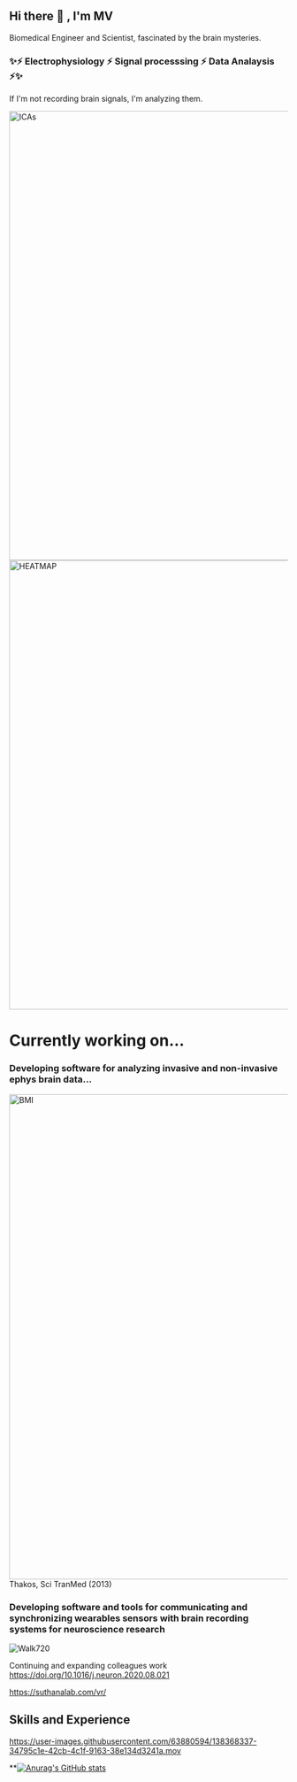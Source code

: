 ## Hi there 👋 ,  I'm MV


Biomedical Engineer and Scientist, fascinated by the brain mysteries. 

### ✨⚡ **Electrophysiology ⚡ Signal processsing ⚡ Data Analaysis** ⚡✨

If I'm not recording brain signals, I'm analyzing them.
  

<img width="812" alt="ICAs" src="https://user-images.githubusercontent.com/63880594/138370640-81ac6b13-67df-410b-a91c-a6f8b820c50a.png">
<img width="812" alt="HEATMAP" src="https://user-images.githubusercontent.com/63880594/138374880-09fcf1f5-2f34-4a94-99b5-7924cd7548b3.png">





# Currently working on...

### Developing software for analyzing invasive and non-invasive ephys brain data...

<img width="877" alt="BMI" src="https://user-images.githubusercontent.com/63880594/138376348-ebb09a89-4e0e-4213-b2f1-5e201d98adfe.png">
  Thakos, Sci TranMed (2013)

### Developing software and tools for communicating and synchronizing wearables sensors with brain recording systems for neuroscience research 


![Walk720](https://user-images.githubusercontent.com/63880594/138380371-7179e5b2-6ce1-4012-b0f4-fd4f185ed2cb.gif)


Continuing and expanding colleagues work  https://doi.org/10.1016/j.neuron.2020.08.021

https://suthanalab.com/vr/


## Skills and Experience





<!--
Video walking
bu picture
![Backpack_walk](https://user-images.githubusercontent.com/63880594/138371152-c6c47501-cfe9-4d86-b976-60a4eda175e0.jpg)
bu video
https://user-images.githubusercontent.com/63880594/138380034-3b605137-c033-404a-942f-1fc34a6991bf.mov

!-->







<!--
Neurons talking
bu video 
https://user-images.githubusercontent.com/63880594/138368337-34795c1e-42cb-4c1f-9163-38e134d3241a.mov

!-->


https://user-images.githubusercontent.com/63880594/138368337-34795c1e-42cb-4c1f-9163-38e134d3241a.mov






**[![Anurag's GitHub stats](https://github-readme-stats.vercel.app/api?username=mauriciovallejo)](https://github.com/anuraghazra/github-readme-stats)

<!--

**mauriciovallejo/mauriciovallejo** is a ✨ _special_ ✨ repository because its `README.md` (this file) appears on your GitHub profile.

Here are some ideas to get you started:

- 🔭 I’m currently working on software for analyzing invasive and non-invasive ephys brain data...
                          ... software for communicating wearables with brain recording systems for neuroscience research 

![Image2](https://github.com/mauriciovallejo/mauriciovallejo/blob/main/NeuronsTalking.mov)


<!--

- 🌱 I’m currently learning ...
- 👯 I’m looking to collaborate on ...
- 🤔 I’m looking for help with ...
- 💬 Ask me about ...
- 📫 How to reach me: ...
- 😄 Pronouns: ...
- ⚡ Fun fact: ...
-->
